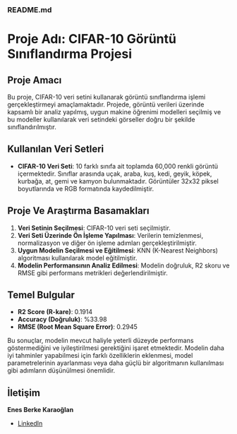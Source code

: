 ### README.md

# Proje Adı: CIFAR-10 Görüntü Sınıflandırma Projesi

## Proje Amacı
Bu proje, CIFAR-10 veri setini kullanarak görüntü sınıflandırma işlemi gerçekleştirmeyi amaçlamaktadır. Projede, görüntü verileri üzerinde kapsamlı bir analiz yapılmış, uygun makine öğrenimi modelleri seçilmiş ve bu modeller kullanılarak veri setindeki görseller doğru bir şekilde sınıflandırılmıştır.

## Kullanılan Veri Setleri
- **CIFAR-10 Veri Seti**: 10 farklı sınıfa ait toplamda 60,000 renkli görüntü içermektedir. Sınıflar arasında uçak, araba, kuş, kedi, geyik, köpek, kurbağa, at, gemi ve kamyon bulunmaktadır. Görüntüler 32x32 piksel boyutlarında ve RGB formatında kaydedilmiştir.

## Proje Ve Araştırma Basamakları
1. **Veri Setinin Seçilmesi**: CIFAR-10 veri seti seçilmiştir.
2. **Veri Seti Üzerinde Ön İşleme Yapılması**: Verilerin temizlenmesi, normalizasyon ve diğer ön işleme adımları gerçekleştirilmiştir.
3. **Uygun Modelin Seçilmesi ve Eğitilmesi**: KNN (K-Nearest Neighbors) algoritması kullanılarak model eğitilmiştir.
4. **Modelin Performansının Analiz Edilmesi**: Modelin doğruluk, R2 skoru ve RMSE gibi performans metrikleri değerlendirilmiştir.

## Temel Bulgular
- **R2 Score (R-kare)**: 0.1914
- **Accuracy (Doğruluk)**: %33.98
- **RMSE (Root Mean Square Error)**: 0.2945

Bu sonuçlar, modelin mevcut haliyle yeterli düzeyde performans göstermediğini ve iyileştirilmesi gerektiğini işaret etmektedir. Modelin daha iyi tahminler yapabilmesi için farklı özelliklerin eklenmesi, model parametrelerinin ayarlanması veya daha güçlü bir algoritmanın kullanılması gibi adımların düşünülmesi önemlidir.

## İletişim
**Enes Berke Karaoğlan**
- [LinkedIn](https://www.linkedin.com/in/enes-berke-karao%C4%9Flan-92b077253/)



